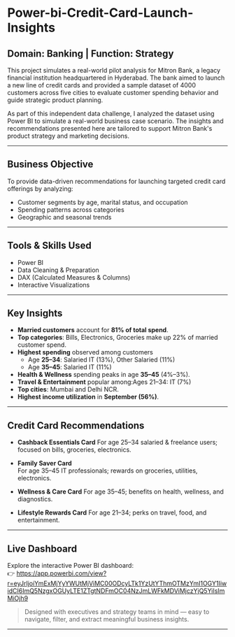 # Power-bi-Credit-Card-Launch-Insights

## Domain: Banking | Function: Strategy

This project simulates a real-world pilot analysis for Mitron Bank, a legacy financial institution headquartered in Hyderabad. The bank aimed to launch a new line of credit cards and provided a sample dataset of 4000 customers across five cities to evaluate customer spending behavior and guide strategic product planning.

As part of this independent data challenge, I analyzed the dataset using Power BI to simulate a real-world business case scenario. The insights and recommendations presented here are tailored to support Mitron Bank's product strategy and marketing decisions.

---

## Business Objective
To provide data-driven recommendations for launching targeted credit card offerings by analyzing:
- Customer segments by age, marital status, and occupation
- Spending patterns across categories
- Geographic and seasonal trends

---

## Tools & Skills Used
- Power BI
- Data Cleaning & Preparation
- DAX (Calculated Measures & Columns)
- Interactive Visualizations

---

## Key Insights

- **Married customers** account for **81% of total spend**.
- **Top categories**: Bills, Electronics, Groceries make up 22% of married customer spend.
- **Highest spending** observed among customers
  - Age **25–34**: Salaried IT (13%), Other Salaried (11%)
  - Age **35–45**: Salaried IT (11%)
- **Health & Wellness** spending peaks in age **35–45** (4%–3%).
- **Travel & Entertainment** popular among:Ages 21–34: IT (7%)
- **Top cities**: Mumbai and Delhi NCR.
- **Highest income utilization** in **September (56%)**.
  
---

## Credit Card Recommendations

- **Cashback Essentials Card** 
  For age 25–34 salaried & freelance users; focused on bills, groceries, electronics.

- **Family Saver Card**  
  For age 35–45 IT professionals; rewards on groceries, utilities, electronics.

- **Wellness & Care Card**
  For age 35–45; benefits on health, wellness, and diagnostics.

- **Lifestyle Rewards Card**
  For age 21–34; perks on travel, food, and entertainment.

---

## Live Dashboard
Explore the interactive Power BI dashboard:  
👉 https://app.powerbi.com/view?r=eyJrIjoiYmExMjYyYWUtMjViMC00ODcyLTk1YzUtYThmOTMzYmI1OGY1IiwidCI6ImQ5NzgxOGUyLTE1ZTgtNDFmOC04NzJmLWFkMDViMjczYjQ5YiIsImMiOjh9

> Designed with executives and strategy teams in mind — easy to navigate, filter, and extract meaningful business insights.

---
